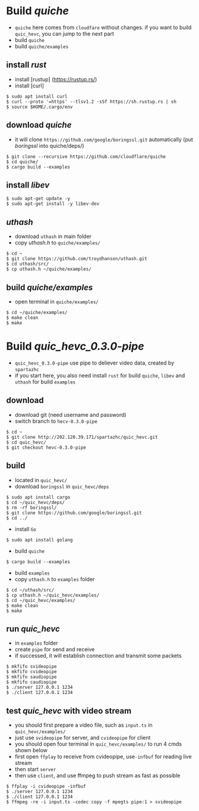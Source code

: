 # Build *quiche*
- `quiche` here comes from `cloudfare` without changes. if you want to build `quic_hevc`, you can jump to the next part 
- build `quiche`
- build `quiche/examples`

## install *rust*
- install [rustup] (https://rustup.rs/)
- install [curl]
```
$ sudo apt install curl
$ curl --proto '=https' --tlsv1.2 -sSf https://sh.rustup.rs | sh
$ source $HOME/.cargo/env
```

## download *quiche*
- it will clone `https://github.com/google/boringssl.git` automatically  (put *boringssl* into quiche/deps/)
```
$ git clone --recursive https://github.com/cloudflare/quiche
$ cd quiche/
$ cargo build --examples
```

## install *libev*
```
$ sudo apt-get update -y
$ sudo apt-get install -y libev-dev
```

## *uthash*
- download `uthash` in main folder
- copy *uthash.h* to `quiche/examples/`
```
$ cd ~
$ git clone https://github.com/troydhanson/uthash.git
$ cd uthash/src/
$ cp uthash.h ~/quiche/examples/
```

## build *quiche/examples*
- open terminal in `quiche/examples/`
```
$ cd ~/quiche/examples/
$ make clean
$ make
```

# Build *quic_hevc_0.3.0-pipe*
- `quic_hevc_0.3.0-pipe` use pipe to deliever video data, created by `spartazhc` 
-  if you start here, you also need install `rust` for build `quiche`, `libev` and `uthash` for build `examples`

## download
- download git (need username and password)
- switch branch to `hecv-0.3.0-pipe`
```
$ cd ~
$ git clone http://202.120.39.171/spartazhc/quic_hevc.git
$ cd quic_hevc/
$ git checkout hevc-0.3.0-pipe
```

## build
- located in `quic_hevc/`
- download `boringssl` in `quic_hevc/deps`
```
$ sudo apt install cargo
$ cd ~/quic_hevc/deps/
$ rm -rf boringssl/
$ git clone https://github.com/google/boringssl.git
$ cd ../
```

- install `Go`
```
$ sudo apt install golang
```

- build `quiche`
```
$ cargo build --examples
```

- build `examples`
- copy `uthash.h` to `examples` folder
```
$ cd ~/uthash/src/
$ cp uthash.h ~/quic_hevc/examples/
$ cd ~/quic_hevc/examples/
$ make clean
$ make
```

## run *quic_hevc*
- in `examples` folder
- create `pipe` for send and receive
- if successed, it will establish connection and transmit some packets
```
$ mkfifo svideopipe
$ mkfifo cvideopipe
$ mkfifo saudiopipe
$ mkfifo caudiopipe
$ ./server 127.0.0.1 1234
$ ./client 127.0.0.1 1234
```

## test *quic_hevc* with video stream
- you should first prepare a video file, such as `input.ts` in `quic_hevc/examples/`
- just use `svideopipe` for server, and `cvideopipe` for client
- you should open four terminal in `quic_hevc/examples/` to run 4 cmds shown below
- first open `ffplay` to receive from cvideopipe, use`-infbuf` for reading live stream 
- then start `server`
- then use `client`, and use ffmpeg to push stream as fast as possible
```
$ ffplay -i cvideopipe -infbuf
$ ./server 127.0.0.1 1234
$ ./client 127.0.0.1 1234
$ ffmpeg -re -i input.ts -codec copy -f mpegts pipe:1 > svideopipe
```
